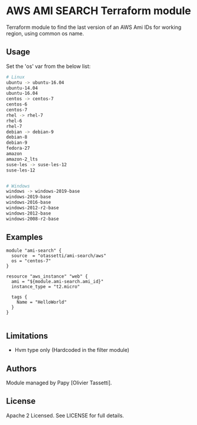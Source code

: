 AWS AMI SEARCH Terraform module
=================================

Terraform module to find the last version of an AWS Ami IDs for working region, using common os name.

Usage
--------

Set the 'os' var from the below list:

``` bash
# Linux
ubuntu -> ubuntu-16.04
ubuntu-14.04
ubuntu-16.04
centos -> centos-7
centos-6
centos-7
rhel -> rhel-7
rhel-6
rhel-7
debian -> debian-9
debian-8
debian-9
fedora-27
amazon
amazon-2_lts
suse-les -> suse-les-12
suse-les-12


# Windows
windows -> windows-2019-base
windows-2019-base
windows-2016-base
windows-2012-r2-base
windows-2012-base
windows-2008-r2-base
```

Examples
--------

```hcl
module "ami-search" {
  source  = "otassetti/ami-search/aws"
  os = "centos-7"
}

resource "aws_instance" "web" {
  ami = "${module.ami-search.ami_id}"
  instance_type = "t2.micro"

  tags {
    Name = "HelloWorld"
  }
}


```

Limitations
-----------

* Hvm type only (Hardcoded in the filter module)

Authors
-------

Module managed by Papy [Olivier Tassetti].

License
-------

Apache 2 Licensed. See LICENSE for full details.
